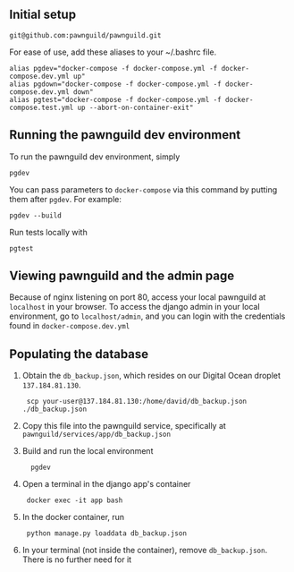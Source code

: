 ## Initial setup

	git@github.com:pawnguild/pawnguild.git



For ease of use, add these aliases to your ~/.bashrc file.

	alias pgdev="docker-compose -f docker-compose.yml -f docker-compose.dev.yml up"
	alias pgdown="docker-compose -f docker-compose.yml -f docker-compose.dev.yml down"
	alias pgtest="docker-compose -f docker-compose.yml -f docker-compose.test.yml up --abort-on-container-exit"


## Running the pawnguild dev environment

To run the pawnguild dev environment, simply

	pgdev

You can pass parameters to `docker-compose` via this command by putting them after `pgdev`. For example: 

	pgdev --build

Run tests locally with

	pgtest


## Viewing pawnguild and the admin page

Because of nginx listening on port 80, access your local pawnguild at `localhost` in your browser. To access the django admin in your local environment, go to `localhost/admin`, and you can login with the credentials found in `docker-compose.dev.yml`

## Populating the database

1. Obtain the `db_backup.json`, which resides on our Digital Ocean droplet `137.184.81.130`.

		scp your-user@137.184.81.130:/home/david/db_backup.json ./db_backup.json

2. Copy this file into the pawnguild service, specifically at `pawnguild/services/app/db_backup.json`
3. Build and run the local environment

		 pgdev

4. Open a terminal in the django app's container

		docker exec -it app bash


5. In the docker container, run 

		python manage.py loaddata db_backup.json

6. In your terminal (not inside the container), remove `db_backup.json`. There is no further need for it
